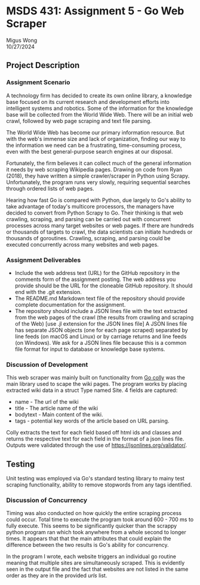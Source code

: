 # MSDS 431: Assignment 5 - Go Web Scraper
Migus Wong\
10/27/2024

## Project Description
### Assignment Scenario
A technology firm has decided to create its own online library, a knowledge base focused on its current research and development efforts into intelligent systems and robotics. Some of the information for the knowledge base will be collected from the World Wide Web. There will be an initial web crawl, followed by web page scraping and text file parsing. 

The World Wide Web has become our primary information resource. But with the web's immense size and lack of organization, finding our way to the information we need can be a frustrating, time-consuming process, even with the best general-purpose search engines at our disposal.

Fortunately, the firm believes it can collect much of the general information it needs by web scraping Wikipedia pages. Drawing on code from Ryan (2018), they have written a simple crawler/scraper in Python using Scrapy. Unfortunately, the program runs very slowly, requiring sequential searches through ordered lists of web pages.

Hearing how fast Go is compared with Python, due largely to Go's ability to take advantage of today's multicore processors, the managers have decided to convert from Python Scrapy to Go.  Their thinking is that web crawling, scraping, and parsing can be carried out with concurrent processes across many target websites or web pages. If there are hundreds or thousands of targets to crawl, the data scientists can initiate hundreds or thousands of goroutines. Crawling, scraping, and parsing could be executed concurrently across many websites and web pages. 

### Assignment Deliverables
* Include the web address text (URL) for the GitHub repository in the comments form of the assignment posting.  The web address you provide should be the URL for the cloneable GitHub repository. It should end with the .git extension.   
* The README.md Markdown text file of the repository should provide complete documentation for the assignment.
* The repository should include a JSON lines file with the text extracted from the web pages of the crawl (the results from crawling and scraping of the Web) [use .jl extension for the JSON lines file] A JSON lines file has separate JSON objects (one for each page scraped) separated by line feeds (on macOS and Linux) or by carriage returns and line feeds (on Windows). We ask for a JSON lines file because this is a common file format for input to database or knowledge base systems.

### Discussion of Development
This web scraper was mainly built on functionality from
[Go colly](https://github.com/gocolly/colly) was the main library used to scape the wiki pages. The program works by placing extracted wiki data in a struct Type named Site. 4 fields are captured:
* name - The url of the wiki
* title - The article name of the wiki
* bodytext - Main content of the wiki.
* tags - potential key words of the article based on URL parsing.

Colly extracts the text for each field based off html ids and classes and returns the respective text for each field in the format of a json lines file. Outputs were validated through the use of https://jsonlines.org/validator/.



## Testing
Unit testing was employed via Go's standard testing library to mainy test scraping functionality, ability to remove stopwords from any tags identified. 

### Discussion of Concurrency
Timing was also conducted on how quickly the entire scraping process could occur. Total time to execute the program took around 600 - 700 ms to fully execute. This seems to be significantly quicker than the scrappy python program ran which took anywhere from a whole second to longer times. It appears that that the main attributes that could explain the difference between the two results is Go's ability for concurrency. 

In the program I wrote, each website triggers an individual go routine meaning that multiple sites are simultaneously scraped. This is evidently seen in the output file and the fact that websites are not listed in the same order as they are in the provided *urls* list.
